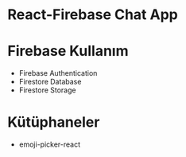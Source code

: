 # React-Firebase Chat App

# Firebase Kullanım

- Firebase Authentication
- Firestore Database
- Firestore Storage

# Kütüphaneler

- emoji-picker-react
